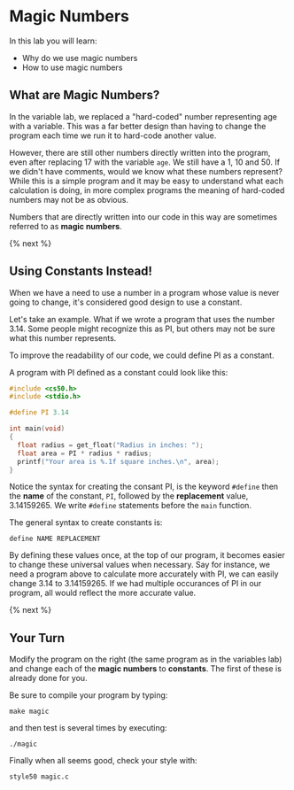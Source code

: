 # Magic Numbers

In this lab you will learn:

- Why do we use magic numbers
- How to use magic numbers

## What are Magic Numbers?

In the variable lab, we replaced a "hard-coded" number representing age with a variable. This was a far better design than having to change the program each time we run it to hard-code another value.

However, there are still other numbers directly written into the program, even after replacing 17 with the variable `age`. We still have a 1, 10 and 50. If we didn't have comments, would we know what these numbers represent? While this is a simple program and it may be easy to understand what each calculation is doing, in more complex programs the meaning of hard-coded numbers may not be as obvious.

Numbers that are directly written into our code in this way are sometimes referred to as **magic numbers**.

{% next %}

## Using Constants Instead!

When we have a need to use a number in a program whose value is never going to change, it's considered good design to use a constant. 

Let's take an example. What if we wrote a program that uses the number 3.14. Some people might recognize this as PI, but others may not be sure what this number represents.

To improve the readability of our code, we could define PI as a constant.

A program with PI defined as a constant could look like this:

```c
#include <cs50.h>
#include <stdio.h>

#define PI 3.14

int main(void)
{
  float radius = get_float("Radius in inches: ");
  float area = PI * radius * radius;
  printf("Your area is %.1f square inches.\n", area);
}
```

Notice the syntax for creating the consant PI, is the keyword `#define` then the **name** of the constant, `PI`, followed by the **replacement** value, 3.14159265. We write `#define` statements before the `main` function.

The general syntax to create constants is:

```
define NAME REPLACEMENT
```

By defining these values once, at the top of our program, it becomes easier to change these universal values when necessary. Say for instance, we need a program above to calculate more accurately with PI, we can easily change 3.14 to 3.14159265. If we had multiple occurances of PI in our program, all would reflect the more accurate value.

{% next %}

## Your Turn

Modify the program on the right (the same program as in the variables lab) and change each of the **magic numbers** to **constants**. The first of these is already done for you.

Be sure to compile your program by typing:

```
make magic
```

and then test is several times by executing:

```
./magic
```

Finally when all seems good, check your style with:

```
style50 magic.c
```

